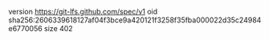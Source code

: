 version https://git-lfs.github.com/spec/v1
oid sha256:2606339618127af04f3bce9a420121f3258f35fba000022d35c24984e6770056
size 402
